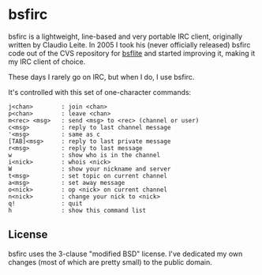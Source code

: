 # bsfirc

bsfirc is a lightweight, line-based and very portable IRC client,
originally written by Claudio Leite. In 2005 I took his (never
officially released) bsfirc code out of the CVS repository for
[bsflite](http://bsflite.sourceforge.net/) and started improving it,
making it my IRC client of choice.

These days I rarely go on IRC, but when I do, I use bsfirc.

It's controlled with this set of one-character commands:

    j<chan>        : join <chan>
    p<chan>        : leave <chan>
    m<rec> <msg>   : send <msg> to <rec> (channel or user)
    c<msg>         : reply to last channel message
    '<msg>         : same as c
    [TAB]<msg>     : reply to last private message
    r<msg>         : reply to last message
    w              : show who is in the channel
    i<nick>        : whois <nick>
    W              : show your nickname and server
    t<msg>         : set topic on current channel
    a<msg>         : set away message
    o<nick>        : op <nick> on current channel
    n<nick>        : change your nick to <nick>
    q!             : quit
    h              : show this command list

## License

bsfirc uses the 3-clause "modified BSD" license. I've dedicated my
own changes (most of which are pretty small) to the public domain.
